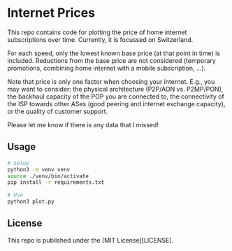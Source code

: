 # Internet Prices

This repo contains code for plotting the price of home internet subscriptions over time.
Currently, it is focussed on Switzerland.

For each speed, only the lowest known base price (at that point in time) is included.
Reductions from the base price are not considered (temporary promotions, combining home internet with a mobile subscription, ...).

Note that price is only one factor when choosing your internet.
E.g., you may want to consider:
the physical architecture (P2P/AON vs. P2MP/PON),
the backhaul capacity of the POP you are connected to,
the connectivity of the ISP towards other ASes (good peering and internet exchange capacity),
or the quality of customer support.

Please let me know if there is any data that I missed!

## Usage

```bash
# Setup
python3 -m venv venv
source ./venv/bin/activate
pip install -r requirements.txt

# Use
python3 plot.py
```

## License

This repo is published under the [MIT License][LICENSE].
